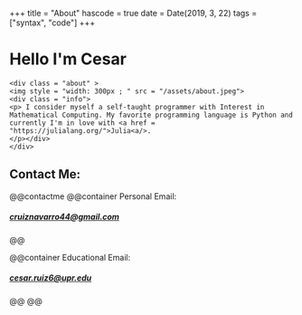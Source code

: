 +++
title = "About"
hascode = true
date = Date(2019, 3, 22)
tags = ["syntax", "code"]
+++


# Hello I'm Cesar
~~~
<div class = "about" >
<img style = "width: 300px ; " src = "/assets/about.jpeg">
<div class = "info">
<p> I consider myself a self-taught programmer with Interest in Mathematical Computing. My favorite programming language is Python and currently I'm in love with <a href = "https://julialang.org/">Julia<a/>.
</p></div>
</div>
~~~


## Contact Me:
@@contactme
@@container
Personal Email:
##### cruiznavarro44@gmail.com
@@

@@container
Educational Email:
##### cesar.ruiz6@upr.edu
@@
@@




